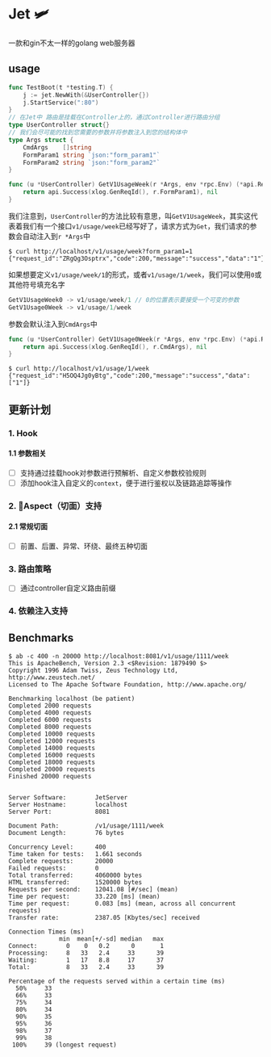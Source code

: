 # Jet 🛩

一款和gin不太一样的golang web服务器

## usage

```go
func TestBoot(t *testing.T) {
	j := jet.NewWith(&UserController{})
	j.StartService(":80")
}
// 在Jet中 路由是挂载在Controller上的，通过Controller进行路由分组
type UserController struct{}
// 我们会尽可能的找到您需要的参数并将参数注入到您的结构体中
type Args struct {
	CmdArgs    []string
	FormParam1 string `json:"form_param1"`
	FormParam2 string `json:"form_param2"`
}

func (u *UserController) GetV1UsageWeek(r *Args, env *rpc.Env) (*api.Response, error) {
	return api.Success(xlog.GenReqId(), r.FormParam1), nil
}
```

我们注意到，`UserController`的方法比较有意思，叫`GetV1UsageWeek`，其实这代表着我们有一个接口`v1/usage/week`已经写好了，请求方式为`Get`，我们请求的参数会自动注入到`r *Args`中

```shell
$ curl http://localhost/v1/usage/week?form_param1=1
{"request_id":"ZRgQg3Osptrx","code":200,"message":"success","data":"1"}
```

如果想要定义`v1/usage/week/1`的形式，或者`v1/usage/1/week`，我们可以使用`0`或其他符号填充名字

```go
GetV1UsageWeek0 -> v1/usage/week/1 // 0的位置表示要接受一个可变的参数
GetV1Usage0Week -> v1/usage/1/week
```

参数会默认注入到`CmdArgs`中

```go
func (u *UserController) GetV1Usage0Week(r *Args, env *rpc.Env) (*api.Response, error) {
	return api.Success(xlog.GenReqId(), r.CmdArgs), nil
}
```

```shell
$ curl http://localhost/v1/usage/1/week
{"request_id":"H5OQ4Jg0yBtg","code":200,"message":"success","data":["1"]}
```

## 更新计划

### 1. Hook

#### 1.1 参数相关

- [ ] 支持通过挂载hook对参数进行预解析、自定义参数校验规则
- [ ] 添加hook注入自定义的`context`，便于进行鉴权以及链路追踪等操作

### 2. 🤡Aspect（切面）支持

#### 2.1 常规切面

- [ ] 前置、后置、异常、环绕、最终五种切面

### 3. 路由策略

- [ ] 通过controller自定义路由前缀

### 4. 依赖注入支持

## Benchmarks

```shell
$ ab -c 400 -n 20000 http://localhost:8081/v1/usage/1111/week
This is ApacheBench, Version 2.3 <$Revision: 1879490 $>
Copyright 1996 Adam Twiss, Zeus Technology Ltd, http://www.zeustech.net/
Licensed to The Apache Software Foundation, http://www.apache.org/

Benchmarking localhost (be patient)
Completed 2000 requests
Completed 4000 requests
Completed 6000 requests
Completed 8000 requests
Completed 10000 requests
Completed 12000 requests
Completed 14000 requests
Completed 16000 requests
Completed 18000 requests
Completed 20000 requests
Finished 20000 requests


Server Software:        JetServer
Server Hostname:        localhost
Server Port:            8081

Document Path:          /v1/usage/1111/week
Document Length:        76 bytes

Concurrency Level:      400
Time taken for tests:   1.661 seconds
Complete requests:      20000
Failed requests:        0
Total transferred:      4060000 bytes
HTML transferred:       1520000 bytes
Requests per second:    12041.08 [#/sec] (mean)
Time per request:       33.220 [ms] (mean)
Time per request:       0.083 [ms] (mean, across all concurrent requests)
Transfer rate:          2387.05 [Kbytes/sec] received

Connection Times (ms)
              min  mean[+/-sd] median   max
Connect:        0    0   0.2      0       1
Processing:     8   33   2.4     33      39
Waiting:        1   17   8.8     17      37
Total:          8   33   2.4     33      39

Percentage of the requests served within a certain time (ms)
  50%     33
  66%     33
  75%     34
  80%     34
  90%     35
  95%     36
  98%     37
  99%     38
 100%     39 (longest request)
```


